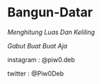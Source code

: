 # Bangun-Datar

*Menghitung Luas Dan Keliling*

*Gabut Buat Buat Aja*

instagram : @piw0.deb

twitter   : @Piw0Deb
